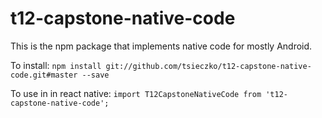 # t12-capstone-native-code

This is the npm package that implements native code for mostly Android.

To install: `npm install git://github.com/tsieczko/t12-capstone-native-code.git#master --save`

To use in in react native: `import T12CapstoneNativeCode from 't12-capstone-native-code';`
